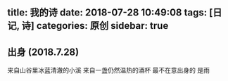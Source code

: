 title: 我的诗
date: 2018-07-28 10:49:08
tags: [日记, 诗]
categories: 原创
sidebar: true
---

## 出身 (2018.7.28)

来自山谷里冰蓝清澈的小溪 
来自一盏仍然温热的酒杯
最不在意出身的 是雨 